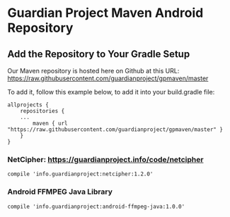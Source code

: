 # Guardian Project Maven Android Repository

## Add the Repository to Your Gradle Setup 

Our Maven repository is hosted here on Github at this URL:
https://raw.githubusercontent.com/guardianproject/gpmaven/master

To add it, follow this example below, to add it into your build.gradle file:

``` 
allprojects {
    repositories {
	...
        maven { url "https://raw.githubusercontent.com/guardianproject/gpmaven/master" }
    }
}
```

### NetCipher: https://guardianproject.info/code/netcipher

    compile 'info.guardianproject:netcipher:1.2.0'

### Android FFMPEG Java Library

    compile 'info.guardianproject:android-ffmpeg-java:1.0.0'
